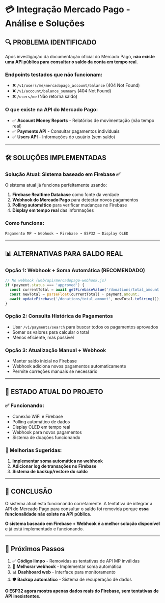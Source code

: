 # 💳 Integração Mercado Pago - Análise e Soluções

## 🔍 **PROBLEMA IDENTIFICADO**

Após investigação da documentação oficial do Mercado Pago, **não existe uma API pública para consultar o saldo da conta em tempo real**.

### Endpoints testados que não funcionam:
- ❌ `/v1/users/me/mercadopago_account/balance` (404 Not Found)
- ❌ `/v1/account/balance_summary` (404 Not Found) 
- ❌ `/users/me` (Não retorna saldo)

### O que existe na API do Mercado Pago:
- ✅ **Account Money Reports** - Relatórios de movimentação (não tempo real)
- ✅ **Payments API** - Consultar pagamentos individuais
- ✅ **Users API** - Informações do usuário (sem saldo)

---

## 🛠️ **SOLUÇÕES IMPLEMENTADAS**

### **Solução Atual: Sistema baseado em Firebase** ✅

O sistema atual já funciona perfeitamente usando:

1. **Firebase Realtime Database** como fonte da verdade
2. **Webhook do Mercado Pago** para detectar novos pagamentos
3. **Polling automático** para verificar mudanças no Firebase
4. **Display em tempo real** das informações

### **Como funciona:**
```
Pagamento MP → Webhook → Firebase → ESP32 → Display OLED
```

---

## 📊 **ALTERNATIVAS PARA SALDO REAL**

### **Opção 1: Webhook + Soma Automática** (RECOMENDADO)
```javascript
// No webhook (web/api/mercadopago-webhook.js)
if (payment.status === 'approved') {
  const currentTotal = await getFirebaseValue('/donations/total_amount');
  const newTotal = parseFloat(currentTotal) + payment.amount;
  await updateFirebase('/donations/total_amount', newTotal.toString());
}
```

### **Opção 2: Consulta Histórica de Pagamentos**
- Usar `/v1/payments/search` para buscar todos os pagamentos aprovados
- Somar os valores para calcular o total
- Menos eficiente, mas possível

### **Opção 3: Atualização Manual + Webhook**
- Manter saldo inicial no Firebase
- Webhook adiciona novos pagamentos automaticamente
- Permite correções manuais se necessário

---

## 🎯 **ESTADO ATUAL DO PROJETO**

### ✅ **Funcionando:**
- Conexão WiFi e Firebase
- Polling automático de dados
- Display OLED em tempo real
- Webhook para novos pagamentos
- Sistema de doações funcionando

### 🔄 **Melhorias Sugeridas:**
1. **Implementar soma automática no webhook**
2. **Adicionar log de transações no Firebase**
3. **Sistema de backup/restore do saldo**

---

## 📝 **CONCLUSÃO**

O sistema atual está funcionando corretamente. A tentativa de integrar a API do Mercado Pago para consultar o saldo foi removida porque **essa funcionalidade não existe na API pública**.

**O sistema baseado em Firebase + Webhook é a melhor solução disponível** e já está implementado e funcionando.

---

## 🚀 **Próximos Passos**

1. ✅ **Código limpo** - Removidas as tentativas de API MP inválidas
2. 🔧 **Melhorar webhook** - Implementar soma automática
3. 📊 **Dashboard web** - Interface para monitoramento
4. 🛡️ **Backup automático** - Sistema de recuperação de dados

**O ESP32 agora mostra apenas dados reais do Firebase, sem tentativas de API inexistentes.**
